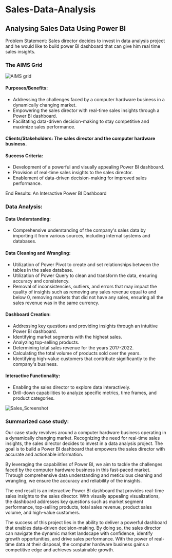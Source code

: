 # Sales-Data-Analysis

## Analysing Sales Data Using Power BI
Problem Statement: Sales director decides to invest in data analysis project and he would like to build power BI dashboard that can give him real time sales insights. 

### The AIMS Grid
![AIMS grid](https://github.com/valarythairu/Sales-Data-Analysis/assets/132980723/54002897-b88c-40f9-b156-f9b9de77a350)

#### Purposes/Benefits:
- Addressing the challenges faced by a computer hardware business in a dynamically changing market.
- Empowering the sales director with real-time sales insights through a Power BI dashboard.
- Facilitating data-driven decision-making to stay competitive and maximize sales performance.

#### Clients/Stakeholders: The sales director and the computer hardware business.

#### Success Criteria:
- Development of a powerful and visually appealing Power BI dashboard.
- Provision of real-time sales insights to the sales director.
- Enablement of data-driven decision-making for improved sales performance.

End Results: An Interactive Power BI Dashboard

### Data Analysis:

#### Data Understanding:
- Comprehensive understanding of the company's sales data by importing it from various sources, including internal systems and databases.

#### Data Cleaning and Wrangling:
- Utilization of Power Pivot to create and set relationships between the tables in the sales database.
- Utilization of Power Query to clean and transform the data, ensuring accuracy and consistency.
- Removal of inconsistencies, outliers, and errors that may impact the quality of insights such as removing any sales revenue equal to and below 0, removing markets that did not have any sales, ensuring all the sales revenue was in the same currency.

#### Dashboard Creation:
- Addressing key questions and providing insights through an intuitive Power BI dashboard.
- Identifying market segments with the highest sales.
- Analyzing top-selling products.
- Determining total sales revenue for the years 2017-2022.
- Calculating the total volume of products sold over the years.
- Identifying high-value customers that contribute significantly to the company's business.

#### Interactive Functionality:
- Enabling the sales director to explore data interactively.
- Drill-down capabilities to analyze specific metrics, time frames, and product categories.

![Sales_Screenshot](https://github.com/valarythairu/Sales-Data-Analysis/assets/132980723/b255d79f-c548-40b9-9dec-35a8747bf545)


### Summarized case study:

Our case study revolves around a computer hardware business operating in a dynamically changing market. Recognizing the need for real-time sales insights, the sales director decides to invest in a data analysis project. The goal is to build a Power BI dashboard that empowers the sales director with accurate and actionable information.

By leveraging the capabilities of Power BI, we aim to tackle the challenges faced by the computer hardware business in this fast-paced market. Through comprehensive data understanding and meticulous cleaning and wrangling, we ensure the accuracy and reliability of the insights.

The end result is an interactive Power BI dashboard that provides real-time sales insights to the sales director. With visually appealing visualizations, the dashboard addresses key questions such as market segment performance, top-selling products, total sales revenue, product sales volume, and high-value customers.

The success of this project lies in the ability to deliver a powerful dashboard that enables data-driven decision-making. By doing so, the sales director can navigate the dynamic market landscape with confidence, identify growth opportunities, and drive sales performance. With the power of real-time data at their disposal, the computer hardware business gains a competitive edge and achieves sustainable growth.
